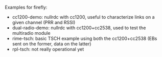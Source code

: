 Examples for firefly:
* cc1200-demo: nullrdc with cc1200, useful to characterize links on a given channel (PRR and RSSI)
* dual-radio-demo: nullrdc with cc1200+cc2538, used to test the multiradio module
* rime-tsch: basic TSCH example using both the cc1200+cc2538 (EBs sent on the former, data on the latter)
* rpl-tsch: not really operational yet
